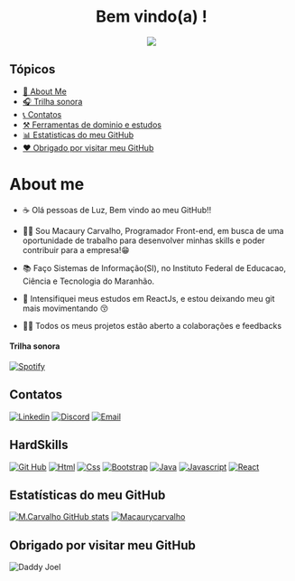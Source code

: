 <p align="center">
 <h1 align="center" > Bem vindo(a) ! </h1>
</p>
<p align="center">
<img src="https://user-images.githubusercontent.com/64115668/197320670-ad9f3fa0-36cc-4baa-b40c-197ad3865204.gif"/>
</p>


## Tópicos 


- [💬 About Me](#About-me)
- [🎧 Trilha sonora](#Trilha-sonora)
- [📞 Contatos](#Contatos)
- [⚒️ Ferramentas de dominio e estudos](#Ferramentas-de-dominio-e-estudos)
- [📊 Estatisticas do meu GitHub](#Estatisticas-do-meu-GitHub)
- [❤️ Obrigado por visitar meu GitHub](#Obrigado-por-visitar-meu-GitHub)


# About me

- ☕ Olá pessoas de Luz, Bem vindo ao meu GitHub!!

- 👩‍💻 Sou Macaury Carvalho, Programador Front-end, em busca de uma oportunidade de trabalho para desenvolver minhas skills e poder contribuir para a empresa!😁

- 📚 Faço Sistemas de Informação(SI), no Instituto Federal de Educacao, Ciência e Tecnologia do Maranhão. 

- 🧠 Intensifiquei meus estudos em ReactJs, e estou deixando meu git mais movimentando 😚

- 👯‍♀️ Todos os meus projetos estão aberto a colaborações e feedbacks


#### Trilha sonora


[![Spotify](https://img.shields.io/badge/Spotify-1ED760?&style=for-the-badge&logo=spotify&logoColor=white)](https://open.spotify.com/track/3QDJootXR3UGWemq0DKqoH?si=23770c7130ea4bee)



## Contatos


[![Linkedin](https://img.shields.io/badge/LinkedIn-0077B5?style=for-the-badge&logo=linkedin&logoColor=white )](https://www.linkedin.com/in/macaury-carvalho-5011b8205)
[![Discord](https://img.shields.io/badge/Discord-7289DA?style=for-the-badge&logo=discord&logoColor=white)](https://discord.com/channels/@M.C4rvalho#3693)
[![Email](https://img.shields.io/badge/Gmail-D14836?style=for-the-badge&logo=gmail&logoColor=white)](https://mail.google.com/mail/u/4/#inbox?compose=new)


## HardSkills


[![Git Hub](https://img.shields.io/badge/GitHub-100000?style=for-the-badge&logo=github&logoColor=white)](https://github.com/macaury?tab=repositories)
[![Html](https://img.shields.io/badge/HTML5-E34F26?style=for-the-badge&logo=html5&logoColor=white)](https://github.com/macaury?tab=repositories)
[![Css](https://img.shields.io/badge/CSS3-1572B6?style=for-the-badge&logo=css3&logoColor=white)](https://github.com/macaury?tab=repositories)
[![Bootstrap](https://img.shields.io/badge/Bootstrap-563D7C?style=for-the-badge&logo=bootstrap&logoColor=white)](https://github.com/macaury?tab=repositories)
[![Java](https://img.shields.io/badge/Java-ED8B00?style=for-the-badge&logo=java&logoColor=white)](https://github.com/macaury?tab=repositories)
[![Javascript](https://img.shields.io/badge/JavaScript-F7DF1E?style=for-the-badge&logo=javascript&logoColor=black)](https://github.com/macaury?tab=repositories)
[![React](https://img.shields.io/badge/React-20232A?style=for-the-badge&logo=react&logoColor=61DAFB)](https://github.com/macaury?tab=repositories)


## Estatísticas do meu GitHub

[![M.Carvalho GitHub stats](https://github-readme-stats.vercel.app/api?username=macaury&show_icons=true&theme=dracula)](https://github.com/macaury?tab=repositories)
[![Macaurycarvalho](https://github-readme-stats.vercel.app/api/top-langs/?username=macaury&layout=compact&langs_count=7&theme=dracula)](https://github.com/macaury?tab=repositories)


## Obrigado por visitar meu GitHub

![Daddy Joel](https://user-images.githubusercontent.com/64115668/197284211-419aff5f-fd30-4782-811e-f94191d2d564.png)
